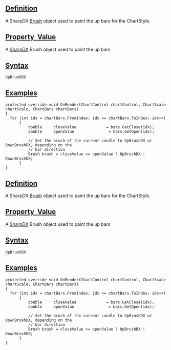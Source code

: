## [Definition](https://developer.ninjatrader.com/docs/desktop/upbrushdx\#definition)

A SharpDX [Brush](https://developer.ninjatrader.com/docs/desktop/sharpdx_direct2d1_brush) object used to paint the up bars for the ChartStyle.

## [Property  Value](https://developer.ninjatrader.com/docs/desktop/upbrushdx\#property-value)

A [SharpDX](https://developer.ninjatrader.com/docs/desktop/sharpdx_direct2d1) Brush object used to paint the up bars

## [Syntax](https://developer.ninjatrader.com/docs/desktop/upbrushdx\#syntax)

`UpBrushDX`

## [Examples](https://developer.ninjatrader.com/docs/desktop/upbrushdx\#examples)

```jsx-150469391 csharp
protected override void OnRender(ChartControl chartControl, ChartScale chartScale, ChartBars chartBars)
{
  for (int idx = chartBars.FromIndex; idx <= chartBars.ToIndex; idx++)
      {
          double     closeValue             = bars.GetClose(idx);
          double     openValue               = bars.GetOpen(idx);

          // Set the brush of the current candle to UpBrushDX or DownBrushDX, depending on the
          // bar direction
          Brush brush = closeValue >= openValue ? UpBrushDX : DownBrushDX;
      }
}

```

## [Definition](https://developer.ninjatrader.com/docs/desktop/upbrushdx\#definition)

A SharpDX [Brush](https://developer.ninjatrader.com/docs/desktop/sharpdx_direct2d1_brush) object used to paint the up bars for the ChartStyle.

## [Property  Value](https://developer.ninjatrader.com/docs/desktop/upbrushdx\#property-value)

A [SharpDX](https://developer.ninjatrader.com/docs/desktop/sharpdx_direct2d1) Brush object used to paint the up bars

## [Syntax](https://developer.ninjatrader.com/docs/desktop/upbrushdx\#syntax)

`UpBrushDX`

## [Examples](https://developer.ninjatrader.com/docs/desktop/upbrushdx\#examples)

```jsx-150469391 csharp
protected override void OnRender(ChartControl chartControl, ChartScale chartScale, ChartBars chartBars)
{
  for (int idx = chartBars.FromIndex; idx <= chartBars.ToIndex; idx++)
      {
          double     closeValue             = bars.GetClose(idx);
          double     openValue               = bars.GetOpen(idx);

          // Set the brush of the current candle to UpBrushDX or DownBrushDX, depending on the
          // bar direction
          Brush brush = closeValue >= openValue ? UpBrushDX : DownBrushDX;
      }
}

```